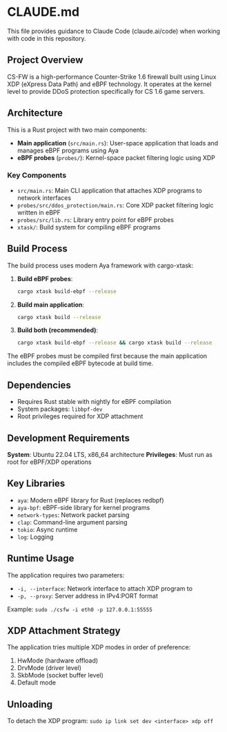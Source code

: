 # CLAUDE.md

This file provides guidance to Claude Code (claude.ai/code) when working with code in this repository.

## Project Overview

CS-FW is a high-performance Counter-Strike 1.6 firewall built using Linux XDP (eXpress Data Path) and eBPF technology. It operates at the kernel level to provide DDoS protection specifically for CS 1.6 game servers.

## Architecture

This is a Rust project with two main components:
- **Main application** (`src/main.rs`): User-space application that loads and manages eBPF programs using Aya
- **eBPF probes** (`probes/`): Kernel-space packet filtering logic using XDP

### Key Components

- `src/main.rs`: Main CLI application that attaches XDP programs to network interfaces
- `probes/src/ddos_protection/main.rs`: Core XDP packet filtering logic written in eBPF
- `probes/src/lib.rs`: Library entry point for eBPF probes
- `xtask/`: Build system for compiling eBPF programs

## Build Process

The build process uses modern Aya framework with cargo-xtask:

1. **Build eBPF probes**:
   ```bash
   cargo xtask build-ebpf --release
   ```

2. **Build main application**:
   ```bash
   cargo xtask build --release
   ```

3. **Build both (recommended)**:
   ```bash
   cargo xtask build-ebpf --release && cargo xtask build --release
   ```

The eBPF probes must be compiled first because the main application includes the compiled eBPF bytecode at build time.

## Dependencies

- Requires Rust stable with nightly for eBPF compilation
- System packages: `libbpf-dev`
- Root privileges required for XDP attachment

## Development Requirements

**System**: Ubuntu 22.04 LTS, x86_64 architecture
**Privileges**: Must run as root for eBPF/XDP operations

## Key Libraries

- `aya`: Modern eBPF library for Rust (replaces redbpf)
- `aya-bpf`: eBPF-side library for kernel programs
- `network-types`: Network packet parsing
- `clap`: Command-line argument parsing
- `tokio`: Async runtime
- `log`: Logging

## Runtime Usage

The application requires two parameters:
- `-i, --interface`: Network interface to attach XDP program to
- `-p, --proxy`: Server address in IPv4:PORT format

Example: `sudo ./csfw -i eth0 -p 127.0.0.1:55555`

## XDP Attachment Strategy

The application tries multiple XDP modes in order of preference:
1. HwMode (hardware offload)
2. DrvMode (driver level)
3. SkbMode (socket buffer level)
4. Default mode

## Unloading

To detach the XDP program: `sudo ip link set dev <interface> xdp off`